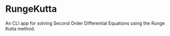 # RungeKutta
An CLI app for solving Second Order Differential Equations using the Runge Kutta method. 
